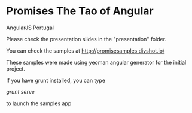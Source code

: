 Promises
The Tao of Angular
==============
AngularJS Portugal

Please check the presentation slides in the "presentation" folder.

You can check the samples at http://promisesamples.divshot.io/


These samples were made using yeoman angular generator for the initial project.

If you have grunt installed, you can type

*grunt serve*

to launch the samples app

